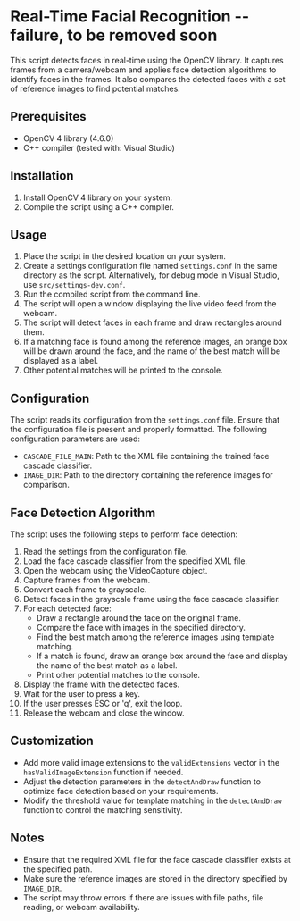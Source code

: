 # Real-Time Facial Recognition -- failure, to be removed soon

This script detects faces in real-time using the OpenCV library. It captures frames from a camera/webcam and applies face detection algorithms to identify faces in the frames. It also compares the detected faces with a set of reference images to find potential matches.

## Prerequisites

-   OpenCV 4 library (4.6.0) 
-   C++ compiler (tested with: Visual Studio)

## Installation

1.  Install OpenCV 4 library on your system.
2.  Compile the script using a C++ compiler.

## Usage

1.  Place the script in the desired location on your system.
2.  Create a settings configuration file named `settings.conf` in the same directory as the script. Alternatively, for debug mode in Visual Studio, use `src/settings-dev.conf`.
3.  Run the compiled script from the command line.
4.  The script will open a window displaying the live video feed from the webcam.
5.  The script will detect faces in each frame and draw rectangles around them.
6.  If a matching face is found among the reference images, an orange box will be drawn around the face, and the name of the best match will be displayed as a label.
7.  Other potential matches will be printed to the console.

## Configuration

The script reads its configuration from the `settings.conf` file. Ensure that the configuration file is present and properly formatted. The following configuration parameters are used:

-   `CASCADE_FILE_MAIN`: Path to the XML file containing the trained face cascade classifier.
-   `IMAGE_DIR`: Path to the directory containing the reference images for comparison.

## Face Detection Algorithm

The script uses the following steps to perform face detection:

1.  Read the settings from the configuration file.
2.  Load the face cascade classifier from the specified XML file.
3.  Open the webcam using the VideoCapture object.
4.  Capture frames from the webcam.
5.  Convert each frame to grayscale.
6.  Detect faces in the grayscale frame using the face cascade classifier.
7.  For each detected face:
    -   Draw a rectangle around the face on the original frame.
    -   Compare the face with images in the specified directory.
    -   Find the best match among the reference images using template matching.
    -   If a match is found, draw an orange box around the face and display the name of the best match as a label.
    -   Print other potential matches to the console.
8.  Display the frame with the detected faces.
9.  Wait for the user to press a key.
10.  If the user presses ESC or 'q', exit the loop.
11.  Release the webcam and close the window.

## Customization

-   Add more valid image extensions to the `validExtensions` vector in the `hasValidImageExtension` function if needed.
-   Adjust the detection parameters in the `detectAndDraw` function to optimize face detection based on your requirements.
-   Modify the threshold value for template matching in the `detectAndDraw` function to control the matching sensitivity.

## Notes

-   Ensure that the required XML file for the face cascade classifier exists at the specified path.
-   Make sure the reference images are stored in the directory specified by `IMAGE_DIR`.
-   The script may throw errors if there are issues with file paths, file reading, or webcam availability.
